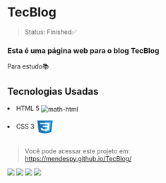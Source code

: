 <h1>TecBlog</h1> 

> Status: Finished✅

<h3>Esta é uma página web para o blog TecBlog</h3>
Para estudo📚

<h2>Tecnologias Usadas</h2>
<li>HTML 5 <img align="center" alt="math-html" height="25" width="35" src="https://cdn.jsdelivr.net/gh/devicons/devicon/icons/html5/html5-original.svg"></li>
<br>
<li>CSS 3 <img align="center" alt="math-css" height="30" width="40" src="https://raw.githubusercontent.com/devicons/devicon/master/icons/css3/css3-original.svg"></li>
<br>

> Você pode acessar este projeto em: https://mendespy.github.io/TecBlog/

<img src="https://user-images.githubusercontent.com/84646971/150782560-60c8e7aa-6662-451a-8d79-564d322f5f0f.png">
<img src="https://user-images.githubusercontent.com/84646971/151005219-cce76cfa-d613-43b3-b523-c23b396ad735.png">
<img src="https://user-images.githubusercontent.com/84646971/151005419-1e74bbc1-26e9-4566-b3da-bd5e24da44e6.png">
<img src="https://user-images.githubusercontent.com/84646971/151005542-501fe315-3e58-4b79-a023-9705a305fbd5.png">
